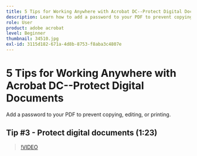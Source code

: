 ```yaml
---
title: 5 Tips for Working Anywhere with Acrobat DC--Protect Digital Documents
description: Learn how to add a password to your PDF to prevent copying, editing, or printing
role: User
product: adobe acrobat
level: Beginner
thumbnail: 34510.jpg
exl-id: 3115d182-671a-4d8b-8753-f8aba3c4807e
---
```

# 5 Tips for Working Anywhere with Acrobat DC--Protect Digital Documents

Add a password to your PDF to prevent copying, editing, or printing.

## Tip #3 - Protect digital documents (1:23)

>[!VIDEO](https://video.tv.adobe.com/v/34510)
